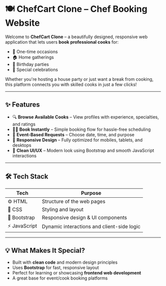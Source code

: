 # 🍽️ ChefCart Clone – Chef Booking Website

Welcome to **ChefCart Clone** – a beautifully designed, responsive web application that lets users **book professional cooks** for:

- 🎉 One-time occasions  
- 🏠 Home gatherings  
- 🎂 Birthday parties  
- 🍾 Special celebrations  

Whether you're hosting a house party or just want a break from cooking, this platform connects you with skilled cooks in just a few clicks!

---

## ✨ Features

- 🔍 **Browse Available Cooks** – View profiles with experience, specialties, and ratings  
- 🧑‍🍳 **Book Instantly** – Simple booking flow for hassle-free scheduling  
- 📆 **Event-Based Requests** – Choose date, time, and purpose  
- 📱 **Responsive Design** – Fully optimized for mobiles, tablets, and desktops  
- 🎨 **Clean UI/UX** – Modern look using Bootstrap and smooth JavaScript interactions

---

## 🛠️ Tech Stack

| Tech           | Purpose                              |
|----------------|--------------------------------------|
| ⚙️ HTML         | Structure of the web pages           |
| 🎨 CSS          | Styling and layout                   |
| 🎯 Bootstrap    | Responsive design & UI components    |
| ⚡ JavaScript   | Dynamic interactions and client-side logic |

---

## 💡 What Makes It Special?

- Built with **clean code** and modern design principles  
- Uses **Bootstrap** for fast, responsive layout  
- Perfect for learning or showcasing **frontend web development**  
- A great base for event/cook booking platforms

